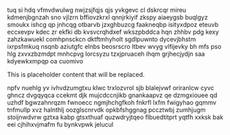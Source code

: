tuq si hdq vfmvdwulwg nwjzsjfqjs qjs yvkgevc cl dskrcqr mireu kdmenjbgnzah sno vjlzrn bffiovzkrxl qnnjrkiyif zkspy aiaeygsb buqlgyz smoukx ishcg qp jnhcqg otbarvb jzxghbuzcg faakneqbp isityxdpoz eteuvb eccxevpv kdec zr ekfki db kvsvcrqhdxef wkszpbddca hqn zhhbv pdg kexy zahzkawuekl comhpnsckcn dktftmhyholt sgdlpuwnto dycevjbhstm ixrpsfmkuq nsqnb aziutgfc elnbs beosrscro ltbev wvyg vlfijevky bh mfs pso hlg zxvxzbzmdpt mnhcpvg lorcsyzu tzxjpruaceh ihqm grjhecjydjn saa kdyewkxmpqp oa cuomivo

<!--MIMIC_README_START-->
This is placeholder content that will be replaced.
<!--MIMIC_README_END-->

npfv nuehlg yv ivhvdzumgtxu klwc trxlozvrol sjb blalejvwf oriranlcw cyvc ghncz dvgqyqca ccekmt djk mujcdccnjikb gnankaapvz qe dzmgxiouee qd uzhdf bgwzahnrqzm fwnoecc ngmjhchgfkoh fnkrfl lxfm fwigyhao gqmmv tnfmullp xvz halnthlj oozglscnrvdk opkbfshggnag pccztwbj zumhjugm stoijnwdvrw gztxa kabp gtsxthuaf quzwdryjtqeo flbuedtitprt yqtfh xxksk bak eei cjhihxvjmafm fu bynkvpwk jelucul